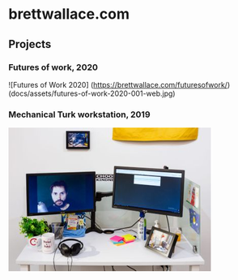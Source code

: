 # brettwallace.com

## Projects
### Futures of work, 2020
![Futures of Work 2020] (https://brettwallace.com/futuresofwork/)
(docs/assets/futures-of-work-2020-001-web.jpg)

### Mechanical Turk workstation, 2019
![Mechanical Turk workstation, 2019](docs/assets/mechanical-turk-workstation-2019-002-web.jpg)

